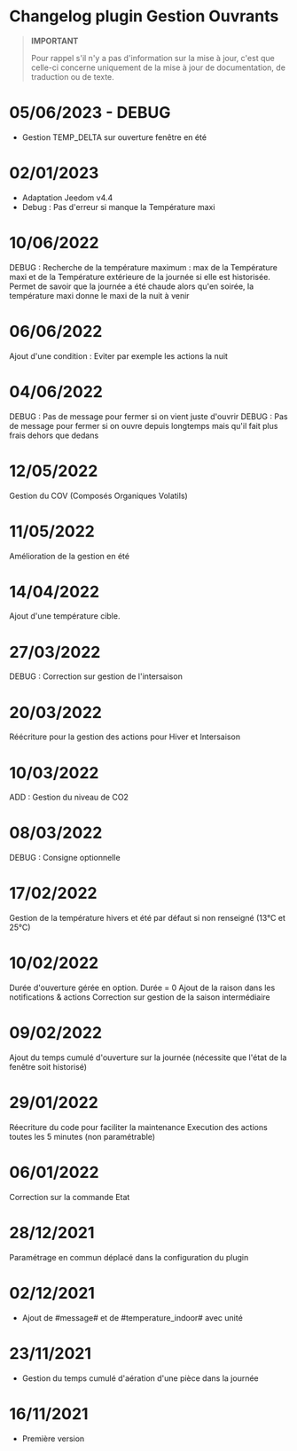 # Changelog plugin Gestion Ouvrants

>**IMPORTANT**
>
>Pour rappel s'il n'y a pas d'information sur la mise à jour, c'est que celle-ci concerne uniquement de la mise à jour de documentation, de traduction ou de texte.

# 05/06/2023 - DEBUG

- Gestion TEMP_DELTA sur ouverture fenêtre en été

# 02/01/2023

- Adaptation Jeedom v4.4
- Debug : Pas d'erreur si manque la Température maxi

# 10/06/2022

DEBUG : Recherche de la température maximum : max de la Température maxi et de la Température extérieure de la journée si elle est historisée. Permet de savoir que la journée a été chaude alors qu'en soirée, la température maxi donne le maxi de la nuit à venir

# 06/06/2022

Ajout d'une condition : Eviter par exemple les actions la nuit

# 04/06/2022

DEBUG : Pas de message pour fermer si on vient juste d'ouvrir
DEBUG : Pas de message pour fermer si on ouvre depuis longtemps mais qu'il fait plus frais dehors que dedans

# 12/05/2022

Gestion du COV (Composés Organiques Volatils)

# 11/05/2022

Amélioration de la gestion en été

# 14/04/2022

Ajout d'une température cible.

# 27/03/2022

DEBUG : Correction sur gestion de l'intersaison

# 20/03/2022

Réécriture pour la gestion des actions pour Hiver et Intersaison

# 10/03/2022

ADD : Gestion du niveau de CO2

# 08/03/2022

DEBUG : Consigne optionnelle

# 17/02/2022

Gestion de la température hivers et été par défaut si non renseigné (13°C et 25°C)

# 10/02/2022

Durée d'ouverture gérée en option. Durée = 0
Ajout de la raison dans les notifications & actions
Correction sur gestion de la saison intermédiaire

# 09/02/2022

Ajout du temps cumulé d'ouverture sur la journée (nécessite que l'état de la fenêtre soit historisé)

# 29/01/2022

Réecriture du code pour faciliter la maintenance
Execution des actions toutes les 5 minutes (non paramétrable)

# 06/01/2022

Correction sur la commande Etat

# 28/12/2021

Paramétrage en commun déplacé dans la configuration du plugin

# 02/12/2021

- Ajout de #message#  et de #temperature_indoor# avec unité

# 23/11/2021

- Gestion du temps cumulé d'aération d'une pièce dans la journée

# 16/11/2021

- Première version
